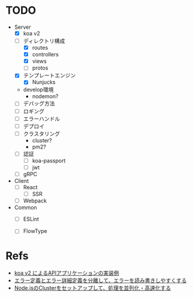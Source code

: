 # TODO
- Server
  - [x] koa v2
  - [ ] ディレクトリ構成
    - [x] routes
    - [x] controllers
    - [x] views
    - [ ] protos
  - [x] テンプレートエンジン
    - [x] Nunjucks
  - develop環境
    - nodemon?
  - [ ] デバッグ方法
  - [ ] ロギング
  - [ ] エラーハンドル
  - [ ] デプロイ
  - [ ] クラスタリング
    - cluster?
    - pm2?
  - [ ] 認証
    - [ ] koa-passport
    - [ ] jwt
  - [ ] gRPC

- Client
  - [ ] React
    - [ ] SSR
  - [ ] Webpack

- Common
  - [ ] ESLint
  - [ ] FlowType



# Refs
- [koa v2 によるAPIアプリケーションの実装例](https://dev.classmethod.jp/server-side/koa-v2-sample/)
- [エラー定義とエラー詳細定義を分離して、エラーを読み書きしやすくする](https://dev.classmethod.jp/server-side/node-js-server-side/koa-error-json-error/)
- [Node.jsのClusterをセットアップして、処理を並列化・高速化する](http://postd.cc/setting-up-a-node-js-cluster/)
